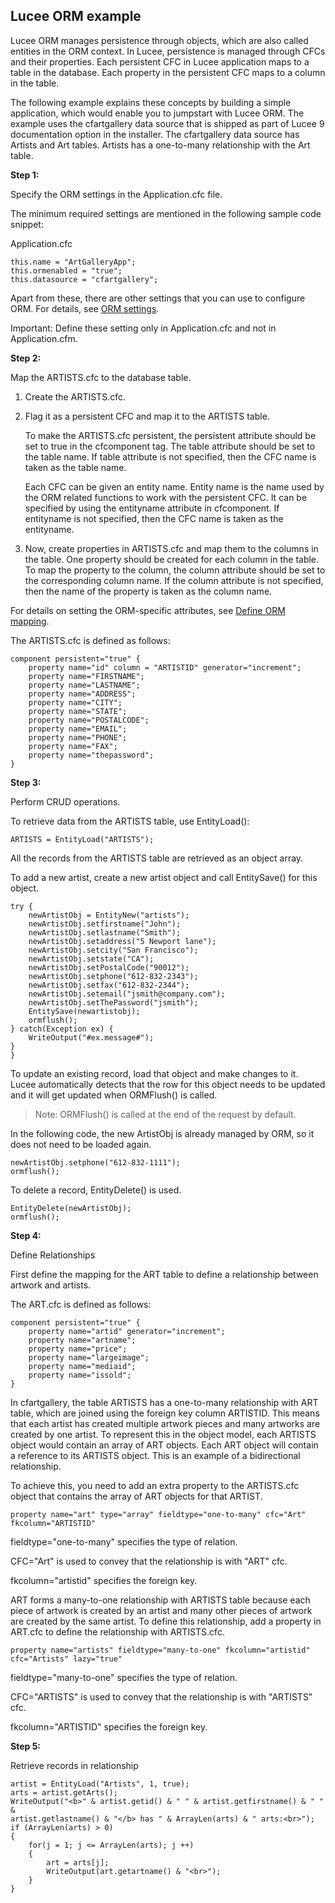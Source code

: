 

## Lucee ORM example


Lucee ORM manages persistence through objects, which are also called entities in the ORM context. In Lucee, persistence is managed through CFCs and their properties. Each persistent CFC in Lucee application maps to a table in the database. Each property in the persistent CFC maps to a column in the table.

The following example explains these concepts by building a simple application, which would enable you to jumpstart with Lucee ORM. The example uses the cfartgallery data source that is shipped as part of Lucee 9 documentation option in the installer. The cfartgallery data source has Artists and Art tables. Artists has a one-to-many relationship with the Art table.

**Step 1:**

Specify the ORM settings in the Application.cfc file.

The minimum required settings are mentioned in the following sample code snippet:

Application.cfc

```
this.name = "ArtGalleryApp";
this.ormenabled = "true";
this.datasource = "cfartgallery"; 
```

Apart from these, there are other settings that you can use to configure ORM. For details, see [ORM settings](WS2CED8D4C-8F3B-4f88-AEAA-D3F94F04964D.html).

Important: Define these setting only in Application.cfc and not in Application.cfm.

**Step 2:**

Map the ARTISTS.cfc to the database table.

1.  Create the ARTISTS.cfc.

2.  Flag it as a persistent CFC and map it to the ARTISTS table.

    To make the ARTISTS.cfc persistent, the persistent attribute should be set to true in the cfcomponent tag. The table attribute should be set to the table name. If table attribute is not specified, then the CFC name is taken as the table name.

    Each CFC can be given an entity name. Entity name is the name used by the ORM related functions to work with the persistent CFC. It can be specified by using the entityname attribute in cfcomponent. If entityname is not specified, then the CFC name is taken as the entityname.

3.  Now, create properties in ARTISTS.cfc and map them to the columns in the table. One property should be created for each column in the table. To map the property to the column, the column attribute should be set to the corresponding column name. If the column attribute is not specified, then the name of the property is taken as the column name.

For details on setting the ORM-specific attributes, see [Define ORM mapping](WS53C28604-E798-4175-97AE-D7BDF124056C.html).

The ARTISTS.cfc is defined as follows:

```
component persistent="true" {
    property name="id" column = "ARTISTID" generator="increment";
    property name="FIRSTNAME"; 
    property name="LASTNAME"; 
    property name="ADDRESS"; 
    property name="CITY"; 
    property name="STATE"; 
    property name="POSTALCODE"; 
    property name="EMAIL"; 
    property name="PHONE"; 
    property name="FAX"; 
    property name="thepassword"; 
}
```

**Step 3:**

Perform CRUD operations.

To retrieve data from the ARTISTS table, use EntityLoad():

```
ARTISTS = EntityLoad("ARTISTS");
```

All the records from the ARTISTS table are retrieved as an object array.

To add a new artist, create a new artist object and call EntitySave() for this object.

```
try { 
    newArtistObj = EntityNew("artists"); 
    newArtistObj.setfirstname("John"); 
    newArtistObj.setlastname("Smith"); 
    newArtistObj.setaddress("5 Newport lane"); 
    newArtistObj.setcity("San Francisco"); 
    newArtistObj.setstate("CA"); 
    newArtistObj.setPostalCode("90012"); 
    newArtistObj.setphone("612-832-2343"); 
    newArtistObj.setfax("612-832-2344"); 
    newArtistObj.setemail("jsmith@company.com"); 
    newArtistObj.setThePassword("jsmith"); 
    EntitySave(newartistobj); 
    ormflush(); 
} catch(Exception ex) { 
    WriteOutput("#ex.message#"); 
} 
}
```

To update an existing record, load that object and make changes to it. Lucee automatically detects that the row for this object needs to be updated and it will get updated when ORMFlush() is called.

>Note: ORMFlush() is called at the end of the request by default.

In the following code, the new ArtistObj is already managed by ORM, so it does not need to be loaded again.

```
newArtistObj.setphone("612-832-1111"); 
ormflush();
```

To delete a record, EntityDelete() is used.

```
EntityDelete(newArtistObj); 
ormflush();
```

**Step 4:**

Define Relationships

First define the mapping for the ART table to define a relationship between artwork and artists.

The ART.cfc is defined as follows:

```
component persistent="true" {
    property name="artid" generator="increment";
    property name="artname"; 
    property name="price"; 
    property name="largeimage"; 
    property name="mediaid"; 
    property name="issold"; 
}
```

In cfartgallery, the table ARTISTS has a one-to-many relationship with ART table, which are joined using the foreign key column ARTISTID. This means that each artist has created multiple artwork pieces and many artworks are created by one artist. To represent this in the object model, each ARTISTS object would contain an array of ART objects. Each ART object will contain a reference to its ARTISTS object. This is an example of a bidirectional relationship.

To achieve this, you need to add an extra property to the ARTISTS.cfc object that contains the array of ART objects for that ARTIST.

```
property name="art" type="array" fieldtype="one-to-many" cfc="Art" fkcolumn="ARTISTID"
```

fieldtype="one-to-many" specifies the type of relation.

CFC="Art" is used to convey that the relationship is with "ART" cfc.

fkcolumn="artistid" specifies the foreign key.

ART forms a many-to-one relationship with ARTISTS table because each piece of artwork is created by an artist and many other pieces of artwork are created by the same artist. To define this relationship, add a property in ART.cfc to define the relationship with ARTISTS.cfc.

```
property name="artists" fieldtype="many-to-one" fkcolumn="artistid" cfc="Artists" lazy="true"
```

fieldtype="many-to-one" specifies the type of relation.

CFC="ARTISTS" is used to convey that the relationship is with "ARTISTS" cfc.

fkcolumn="ARTISTID" specifies the foreign key.

**Step 5:**

Retrieve records in relationship

```
artist = EntityLoad("Artists", 1, true); 
arts = artist.getArts(); 
WriteOutput("<b>" & artist.getid() & " " & artist.getfirstname() & " " & 
artist.getlastname() & "</b> has " & ArrayLen(arts) & " arts:<br>"); 
if (ArrayLen(arts) > 0) 
{ 
    for(j = 1; j <= ArrayLen(arts); j ++) 
    { 
        art = arts[j]; 
        WriteOutput(art.getartname() & "<br>"); 
    } 
} 
```
